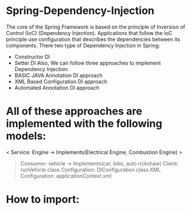 # Spring-Dependency-Injection
 
The core of the Spring Framework is based on the principle of Inversion of Control (IoC) (Dependency Injection). Applications that follow the IoC principle use configuration that describes the dependencies between its components.
There two type of Dependency Injection in Spring:
 - Constructor DI
 - Setter DI
Also, We can follow three approaches to implement Dependency Injection:
 - BASIC JAVA Annotation DI approach
 - XML Based Configuration DI approach
 - Automated Annotation DI approach

# All of these approaches are implemented with the following models:
 < Service: Engine -> Implements(Electrical Engine, Combustion Engine) >
 > Consumer: vehicle -> Implements(car, bike, auto rickshaw)
 > Client: runVehicle class
 > Configuration: DIConfiguration class
 > XML Configuration: applicationContext.xml


# How to import:
 
